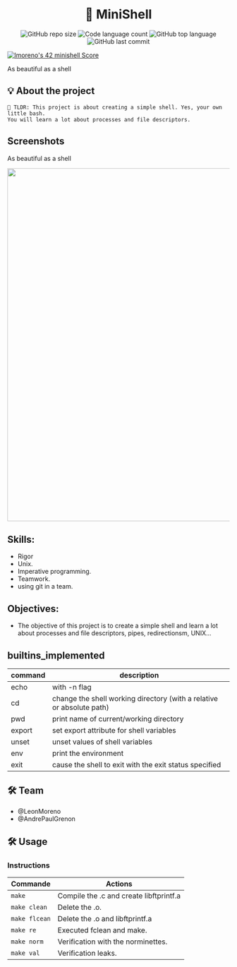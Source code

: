 <h1 align="center">
	🚀 MiniShell
</h1>

<p align="center">
	<img alt="GitHub repo size" src="https://img.shields.io/github/repo-size/LeonMoreno/minishell?style=plastic&logo=linux&logoColor=yellow">
	<img alt="Code language count" src="https://img.shields.io/github/languages/count/LeonMoreno/minishell?color=yellow" />
	<img alt="GitHub top language" src="https://img.shields.io/github/languages/top/LeonMoreno/minishell?color=blue" />
	<img alt="GitHub last commit" src="https://img.shields.io/github/last-commit/LeonMoreno/minishell?color=yellow" />
</p>

</p>

[![lmoreno's 42 minishell Score](https://badge42.vercel.app/api/v2/cl9iw50pk00410gjruy6yjcvt/project/2605116)](https://github.com/JaeSeoKim/badge42)

As beautiful as a shell


## 💡 About the project

	🚀 TLDR: This project is about creating a simple shell. Yes, your own little bash. 
	You will learn a lot about processes and file descriptors.

## Screenshots

As beautiful as a shell

<img src="img/minishell.gif" width="800"/>

## Skills:
* Rigor
* Unix.
* Imperative programming.
* Teamwork.
* using git in a team.


## Objectives:
* The objective of this project is to create a simple shell and learn a lot about processes and file descriptors, pipes, redirectionsm, UNIX...

## builtins_implemented

| command | description |
|----------------	|----------	|
| echo	| with -n flag |
| cd |	change the shell working directory (with a relative or absolute path) |
| pwd	| print name of current/working directory |
| export | set export attribute for shell variables |
| unset | unset values of shell variables |
| env | print the environment |
| exit | cause the shell to exit with the exit status specified |

## 🛠️ Team
- @LeonMoreno 
- @AndrePaulGrenon

## 🛠️ Usage

### Instructions

 Commande       	|  Actions 	|
|----------------	|----------	|
| `make`      	  | Compile the .c and create libftprintf.a  	|
| `make clean`    | Delete the .o.  	|
| `make flcean`  	| Delete the .o and libftprintf.a  	|
| `make re`     	| Executed fclean and make.  	|
| `make norm`          | Verification with the norminettes. |
| `make val`          | Verification leaks. |
